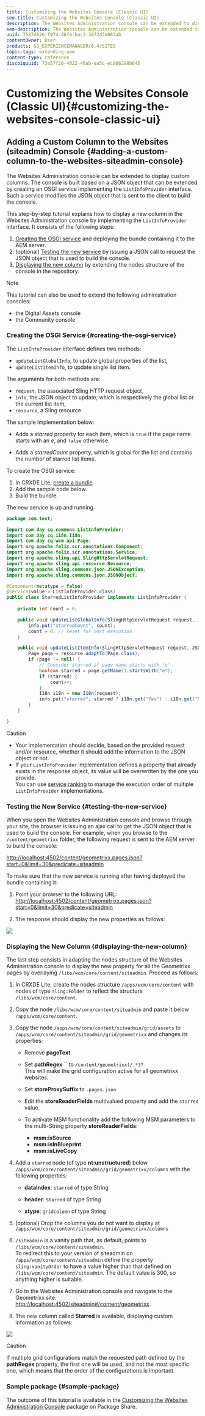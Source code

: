 ```yaml
---
title: Customizing the Websites Console (Classic UI)
seo-title: Customizing the Websites Console (Classic UI)
description: The Websites Administration console can be extended to display custom columns
seo-description: The Websites Administration console can be extended to display custom columns
uuid: 7587d026-f974-46fe-bac3-3872d3a083ab
contentOwner: User
products: SG_EXPERIENCEMANAGER/6.4/SITES
topic-tags: extending-aem
content-type: reference
discoiquuid: 73e57f20-4022-46ab-aa5c-ec866298b645
---
```


# Customizing the Websites Console (Classic UI){#customizing-the-websites-console-classic-ui}

## Adding a Custom Column to the Websites (siteadmin) Console {#adding-a-custom-column-to-the-websites-siteadmin-console}

The Websites Administration console can be extended to display custom columns. The console is built based on a JSON object that can be extended by creating an OSGI service implementing the `ListInfoProvider` interface. Such a service modifies the JSON object that is sent to the client to build the console.

This step-by-step tutorial explains how to display a new column in the Websites Administration console by implementing the `ListInfoProvider` interface. It consists of the following steps:

1. [Creating the OSGI service](#creating-the-osgi-service) and deploying the bundle containing it to the AEM server.
1. (optional) [Testing the new service](#testing-the-new-service) by issuing a JSON call to request the JSON object that is used to build the console.
1. [Displaying the new column](#displaying-the-new-column) by extending the nodes structure of the console in the repository.

>[!NOTE]
>
>This tutorial can also be used to extend the following administration consoles:
>
>* the Digital Assets console
>* the Community console  
>

### Creating the OSGI Service {#creating-the-osgi-service}

The `ListInfoProvider` interface defines two methods:

* `updateListGlobalInfo`, to update global properties of the list,
* `updateListItemInfo`, to update single list item.

The arguments for both methods are:

* `request`, the associated Sling HTTP request object,
* `info`, the JSON object to update, which is respectively the global list or the current list item,
* `resource`, a Sling resource.

The sample implementation below:

* Adds a *starred* property for each item, which is `true` if the page name starts with an *e*, and `false` otherwise.

* Adds a *starredCount* property, which is global for the list and contains the number of starred list items.

To create the OSGI service:

1. In CRXDE Lite, [create a bundle](../../../sites/developing/using/developing-with-crxde-lite.md#managing-a-bundle).
1. Add the sample code below.
1. Build the bundle.

The new service is up and running.

```java
package com.test;

import com.day.cq.commons.ListInfoProvider;
import com.day.cq.i18n.I18n;
import com.day.cq.wcm.api.Page;
import org.apache.felix.scr.annotations.Component;
import org.apache.felix.scr.annotations.Service;
import org.apache.sling.api.SlingHttpServletRequest;
import org.apache.sling.api.resource.Resource;
import org.apache.sling.commons.json.JSONException;
import org.apache.sling.commons.json.JSONObject;

@Component(metatype = false)
@Service(value = ListInfoProvider.class)
public class StarredListInfoProvider implements ListInfoProvider {
    
    private int count = 0;

    public void updateListGlobalInfo(SlingHttpServletRequest request, JSONObject info, Resource resource) throws JSONException {
        info.put("starredCount", count);
        count = 0; // reset for next execution
    }

    public void updateListItemInfo(SlingHttpServletRequest request, JSONObject info, Resource resource) throws JSONException {
        Page page = resource.adaptTo(Page.class);
        if (page != null) {
            // Consider starred if page name starts with 'e'
            boolean starred = page.getName().startsWith("e");
            if (starred) {
                count++;
            }
            I18n i18n = new I18n(request);
            info.put("starred", starred ? i18n.get("Yes") : i18n.get("No"));
        }
    }

}
```

>[!CAUTION]
>
>* Your implementation should decide, based on the provided request and/or resource, whether it should add the information to the JSON object or not. 
>* If your `ListInfoProvider` implementation defines a property that already exists in the response object, its value will be overwritten by the one you provide.  
>  You can use [service ranking](http://www.osgi.org/javadoc/r2/org/osgi/framework/Constants.html#SERVICE_RANKING) to manage the execution order of multiple `ListInfoProvider` implementations.
>

### Testing the New Service {#testing-the-new-service}

When you open the Websites Administration console and browse through your site, the browser is issuing an ajax call to get the JSON object that is used to build the console. For example, when you browse to the `/content/geometrixx` folder, the following request is sent to the AEM server to build the console:

[http://localhost:4502/content/geometrixx.pages.json?start=0&limit=30&predicate=siteadmin](http://localhost:4502/content/geometrixx.pages.json?start=0&limit=30&predicate=siteadmin)

To make sure that the new service is running after having deployed the bundle containing it:

1. Point your browser to the following URL:  
   [http://localhost:4502/content/geometrixx.pages.json?start=0&limit=30&predicate=siteadmin](http://localhost:4502/content/geometrixx.pages.json?start=0&limit=30&predicate=siteadmin)

1. The response should display the new properties as follows:

![](assets/screen_shot_2012-02-13at163046.png) 

### Displaying the New Column {#displaying-the-new-column}

The last step consists in adapting the nodes structure of the Websites Administration console to display the new property for all the Geometrixx pages by overlaying `/libs/wcm/core/content/siteadmin`. Proceed as follows:

1. In CRXDE Lite, create the nodes structure `/apps/wcm/core/content` with nodes of type `sling:Folder` to reflect the structure `/libs/wcm/core/content`.  

1. Copy the node `/libs/wcm/core/content/siteadmin` and paste it below `/apps/wcm/core/content`.

1. Copy the node `/apps/wcm/core/content/siteadmin/grid/assets` to `/apps/wcm/core/content/siteadmin/grid/geometrixx` and changes its properties:

    * Remove **pageText** 
    
    * Set **pathRegex** `` to `/content/geometrixx(/.*)?`  
      This will make the grid configuration active for all geometrixx websites.
    
    * Set **storeProxySuffix** to `.pages.json`
    
    * Edit the **storeReaderFields** multivalued property and add the `starred` value.
    
    * To activate MSM functionality add the following MSM parameters to the multi-String property **storeReaderFields**:

        * **msm:isSource**
        * **msm:isInBlueprint**
        * **msm:isLiveCopy**

1. Add a `starred` node (of type **nt:unstructured**) below `/apps/wcm/core/content/siteadmin/grid/geometrixx/columns` with the following properties:

    * **dataIndex**: `starred` of type String  
    
    * **header**: `Starred` of type String
    
    * **xtype**: `gridcolumn` of type String

1. (optional) Drop the columns you do not want to display at `/apps/wcm/core/content/siteadmin/grid/geometrixx/columns`  

1. `/siteadmin` is a vanity path that, as default, points to `/libs/wcm/core/content/siteadmin`.  
   To redirect this to your version of siteadmin on `/apps/wcm/core/content/siteadmin` define the property `sling:vanityOrder` to have a value higher than that defined on `/libs/wcm/core/content/siteadmin`. The default value is 300, so anything higher is suitable.  

1. Go to the Websites Administration console and navigate to the Geometrixx site:  
   [http://localhost:4502/siteadmin#/content/geometrixx](http://localhost:4502/siteadmin#/content/geometrixx).

1. The new column called **Starred** is available, displaying custom information as follows:

![](assets/screen_shot_2012-02-14at104602.png)

>[!CAUTION]
>
>If multiple grid configurations match the requested path defined by the **pathRegex** property, the first one will be used, and not the most specific one, which means that the order of the configurations is important.

### Sample package {#sample-package}

The outcome of this tutorial is available in the [Customizing the Websites Administration Console](http://localhost:4502/crx/packageshare/index.html/content/marketplace/marketplaceProxy.html?packagePath=/content/companies/public/adobe/packages/helper/customizing-siteadmin) package on Package Share.

